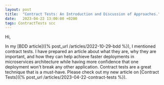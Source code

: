 ```yaml
---
layout: post
title:  "Contract Tests: An Introduction and Discussion of Approaches."
date:   2023-04-22 13:00:00 +0200
tags: ContractTests scc
---
```


Hi,

In my [BDD article]({% post_url /articles/2022-10-29-bdd %}), I mentioned contract tests. I have prepared an article about what they are, why they are important, and how they can help achieve faster deployments in microservices architecture while having more confidence that one deployment won't break any other application. Contract tests are a great technique that is a must-have. Please check out my new article on [Contract Tests]({% post_url /articles/2023-04-22-contract-tests %}).